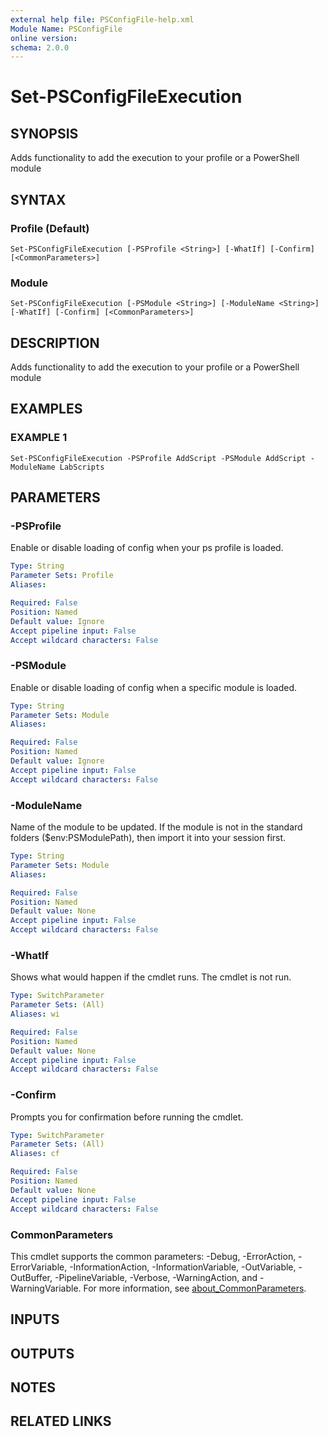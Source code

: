 ```yaml
---
external help file: PSConfigFile-help.xml
Module Name: PSConfigFile
online version:
schema: 2.0.0
---
```


# Set-PSConfigFileExecution

## SYNOPSIS
Adds functionality to add the execution to your profile or a PowerShell module

## SYNTAX

### Profile (Default)
```
Set-PSConfigFileExecution [-PSProfile <String>] [-WhatIf] [-Confirm] [<CommonParameters>]
```

### Module
```
Set-PSConfigFileExecution [-PSModule <String>] [-ModuleName <String>] [-WhatIf] [-Confirm] [<CommonParameters>]
```

## DESCRIPTION
Adds functionality to add the execution to your profile or a PowerShell module

## EXAMPLES

### EXAMPLE 1
```
Set-PSConfigFileExecution -PSProfile AddScript -PSModule AddScript -ModuleName LabScripts
```

## PARAMETERS

### -PSProfile
Enable or disable loading of config when your ps profile is loaded.

```yaml
Type: String
Parameter Sets: Profile
Aliases:

Required: False
Position: Named
Default value: Ignore
Accept pipeline input: False
Accept wildcard characters: False
```

### -PSModule
Enable or disable loading of config when a specific module is loaded.

```yaml
Type: String
Parameter Sets: Module
Aliases:

Required: False
Position: Named
Default value: Ignore
Accept pipeline input: False
Accept wildcard characters: False
```

### -ModuleName
Name of the module to be updated.
If the module is not in the standard folders ($env:PSModulePath), then import it into your session first.

```yaml
Type: String
Parameter Sets: Module
Aliases:

Required: False
Position: Named
Default value: None
Accept pipeline input: False
Accept wildcard characters: False
```

### -WhatIf
Shows what would happen if the cmdlet runs.
The cmdlet is not run.

```yaml
Type: SwitchParameter
Parameter Sets: (All)
Aliases: wi

Required: False
Position: Named
Default value: None
Accept pipeline input: False
Accept wildcard characters: False
```

### -Confirm
Prompts you for confirmation before running the cmdlet.

```yaml
Type: SwitchParameter
Parameter Sets: (All)
Aliases: cf

Required: False
Position: Named
Default value: None
Accept pipeline input: False
Accept wildcard characters: False
```

### CommonParameters
This cmdlet supports the common parameters: -Debug, -ErrorAction, -ErrorVariable, -InformationAction, -InformationVariable, -OutVariable, -OutBuffer, -PipelineVariable, -Verbose, -WarningAction, and -WarningVariable. For more information, see [about_CommonParameters](http://go.microsoft.com/fwlink/?LinkID=113216).

## INPUTS

## OUTPUTS

## NOTES

## RELATED LINKS
